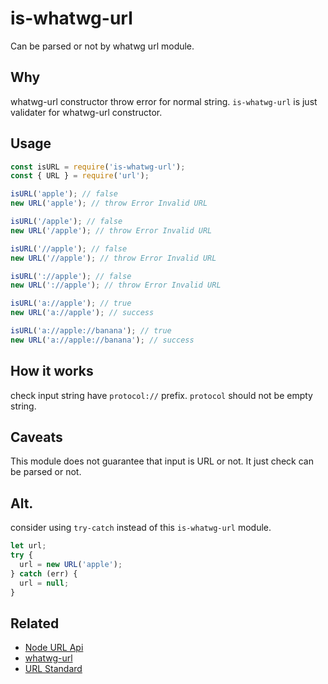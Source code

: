 # is-whatwg-url
Can be parsed or not by whatwg url module.

## Why

whatwg-url constructor throw error for normal string. `is-whatwg-url` is just validater for whatwg-url constructor.

## Usage

``` js
const isURL = require('is-whatwg-url');
const { URL } = require('url');

isURL('apple'); // false
new URL('apple'); // throw Error Invalid URL

isURL('/apple'); // false
new URL('/apple'); // throw Error Invalid URL

isURL('//apple'); // false
new URL('//apple'); // throw Error Invalid URL

isURL('://apple'); // false
new URL('://apple'); // throw Error Invalid URL

isURL('a://apple'); // true
new URL('a://apple'); // success

isURL('a://apple://banana'); // true
new URL('a://apple://banana'); // success
```

## How it works
check input string have `protocol://` prefix. `protocol` should not be empty string.

## Caveats
This module does not guarantee that input is URL or not. It just check can be parsed or not.

## Alt.

consider using `try-catch` instead of this `is-whatwg-url` module.


``` js
let url;
try {
  url = new URL('apple');
} catch (err) {
  url = null;
}
```


## Related 
- [Node URL Api](https://nodejs.org/api/url.html#url_the_whatwg_url_api)
- [whatwg-url](https://github.com/jsdom/whatwg-url)
- [URL Standard](https://url.spec.whatwg.org/)